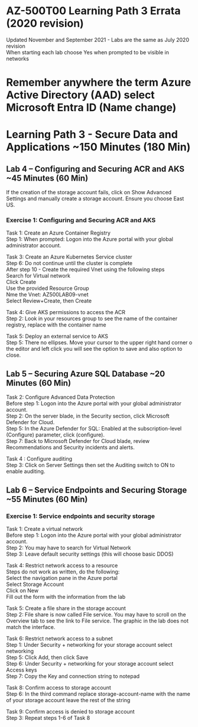 # AZ-500T00 Learning Path 3 Errata (2020 revision) 

Updated November and September 2021 - Labs are the same as July 2020 revision <br>
When starting each lab choose Yes when prompted to be visible in networks<br>

# Remember anywhere the term Azure Active Directory (AAD) select Microsoft Entra ID  (Name change)

# Learning Path 3 - Secure Data and Applications ~150 Minutes (180 Min)

## Lab 4 – Configuring and Securing ACR and AKS ~45 Minutes (60 Min)

If the creation of the storage account fails, click on Show Advanced Settings and manually create a storage account.  Ensure you choose East US. <br>

### Exercise 1:  Configuring and Securing ACR and AKS

Task 1:  Create an Azure Container Registry <br>
Step 1:  When prompted:  Logon into the Azure portal with your global administrator account. <br>

Task 3: Create an Azure Kubernetes Service cluster<br>
Step 6:  Do not continue until the cluster is complete<br>
After step 10 - Create the required Vnet using the following steps <br>
Search for Virtual network <br>
Click Create <br>
Use the provided Resource Group <br>
Nme the Vnet:  AZ500LAB09-vnet <br>
Select Review+Create, then Create <br>

Task 4:  Give AKS permissions to access the ACR <br>
Step 2:   Look in your resources group to see the name of the container registry, replace <ACRuniquename> with the container name <br>

Task 5: Deploy an external service to AKS<br>
Step 5: There no ellipses. Move your cursor to the upper right hand corner o the editor and left click you will see the option to save and also option to close.<br>

## Lab 5 – Securing Azure SQL Database ~20 Minutes (60 Min)

Task 2:  Configure Advanced Data Protection <br>
Before step 1:  Logon into the Azure portal with your global administrator account. <br>
Step 2:  On the server blade, in the Security section, click Microsoft Defender for Cloud. <br>
Step 5:  In the Azure Defender for SQL: Enabled at the subscription-level (Configure) parameter, click (configure).<br>
Step 7:  Back to Microsoft Defender for Cloud blade, review Recommendations and Security incidents and alerts. <br>

Task 4 : Configure auditing<br>
Step 3:  Click on Server Settings then set the Auditing switch to ON to enable auditing.<br>

## Lab 6 – Service Endpoints and Securing Storage ~55 Minutes (60 Min)

### Exercise 1: Service endpoints and security storage

Task 1:  Create a virtual network <br>
Before step 1:  Logon into the Azure portal with your global administrator account. <br>
Step 2:  You may have to search for Virtual Network<br>
Step 3:  Leave default security settings (this will choose basic DDOS) <br>

Task 4:  Restrict network access to a resource <br>
Steps do not work as written, do the following: <br>
Select the navigation pane in the Azure portal <br>
Select Storage Account <br>
Click on New <br>
Fill out the form with the information from the lab <br>

Task 5:  Create a file share in the storage account<br>
Step 2:  File share is now called File service.  You may have to scroll on the Overview tab to see the link to File service.  The graphic in the lab does not match the interface. <br>

Task 6: Restrict network access to a subnet<br>
Step 1:  Under Security + networking for your storage account select networking<br>
Step 5:  Click Add, then click Save<br>
Step 6:  Under Security + networking for your storage account select Access keys<br>
Step 7:  Copy the Key and connection string to notepad<br>

Task 8: Confirm access to storage account <br>
Step 6: In the third command replace storage-account-name with the name of your storage account leave the rest of the string <br>

Task 9: Confirm access is denied to storage account<br>
Step 3:  Repeat steps 1-6 of Task 8<br>
